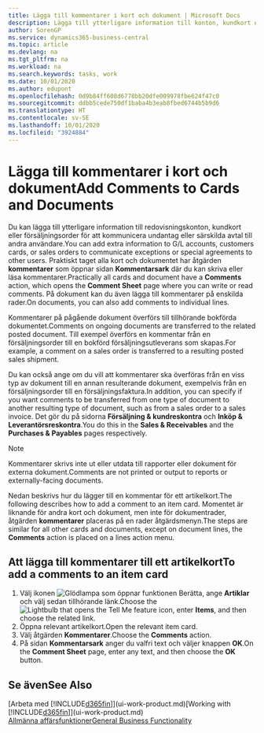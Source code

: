 ```yaml
---
title: Lägga till kommentarer i kort och dokument | Microsoft Docs
description: Lägga till ytterligare information till konton, kundkort eller försäljningsorder för att kommunicera avtal, till exempel en särskild pris- eller leveransmetod för andra användare.
author: SorenGP
ms.service: dynamics365-business-central
ms.topic: article
ms.devlang: na
ms.tgt_pltfrm: na
ms.workload: na
ms.search.keywords: tasks, work
ms.date: 10/01/2020
ms.author: edupont
ms.openlocfilehash: 0d9b84ff608d6778bb20dfe009978fbe624f47c0
ms.sourcegitcommit: ddbb5cede750df1baba4b3eab8fbed6744b5b9d6
ms.translationtype: HT
ms.contentlocale: sv-SE
ms.lasthandoff: 10/01/2020
ms.locfileid: "3924884"
---
```

# <a name="add-comments-to-cards-and-documents"></a><span data-ttu-id="8fa10-103">Lägga till kommentarer i kort och dokument</span><span class="sxs-lookup"><span data-stu-id="8fa10-103">Add Comments to Cards and Documents</span></span>
<span data-ttu-id="8fa10-104">Du kan lägga till ytterligare information till redovisningskonton, kundkort eller försäljningsorder för att kommunicera undantag eller särskilda avtal till andra användare.</span><span class="sxs-lookup"><span data-stu-id="8fa10-104">You can add extra information to G/L accounts, customers cards, or sales orders to communicate exceptions or special agreements to other users.</span></span>
<span data-ttu-id="8fa10-105">Praktiskt taget alla kort och dokumentet har åtgärden **kommentarer** som öppnar sidan **Kommentarsark** där du kan skriva eller läsa kommentarer.</span><span class="sxs-lookup"><span data-stu-id="8fa10-105">Practically all cards and document have a **Comments** action, which opens the **Comment Sheet** page where you can write or read comments.</span></span> <span data-ttu-id="8fa10-106">På dokument kan du även lägga till kommentarer på enskilda rader.</span><span class="sxs-lookup"><span data-stu-id="8fa10-106">On documents, you can also add comments to individual lines.</span></span>

<span data-ttu-id="8fa10-107">Kommentarer på pågående dokument överförs till tillhörande bokförda dokumentet.</span><span class="sxs-lookup"><span data-stu-id="8fa10-107">Comments on ongoing documents are transferred to the related posted document.</span></span> <span data-ttu-id="8fa10-108">Till exempel överförs en kommentar från en försäljningsorder till en bokförd försäljningsutleverans som skapas.</span><span class="sxs-lookup"><span data-stu-id="8fa10-108">For example, a comment on a sales order is transferred to a resulting posted sales shipment.</span></span>

<span data-ttu-id="8fa10-109">Du kan också ange om du vill att kommentarer ska överföras från en viss typ av dokument till en annan resulterande dokument, exempelvis från en försäljningsorder till en försäljningsfaktura.</span><span class="sxs-lookup"><span data-stu-id="8fa10-109">In addition, you can specify if you want comments to be transferred from one type of document to another resulting type of document, such as from a sales order to a sales invoice.</span></span> <span data-ttu-id="8fa10-110">Det gör du på sidorna **Försäljning & kundreskontra** och **Inköp & Leverantörsreskontra**.</span><span class="sxs-lookup"><span data-stu-id="8fa10-110">You do this in the **Sales & Receivables** and the **Purchases & Payables** pages respectively.</span></span>

> [!NOTE]
> <span data-ttu-id="8fa10-111">Kommentarer skrivs inte ut eller utdata till rapporter eller dokument för externa dokument.</span><span class="sxs-lookup"><span data-stu-id="8fa10-111">Comments are not printed or output to reports or externally-facing documents.</span></span>

<span data-ttu-id="8fa10-112">Nedan beskrivs hur du lägger till en kommentar för ett artikelkort.</span><span class="sxs-lookup"><span data-stu-id="8fa10-112">The following describes how to add a comment to an item card.</span></span> <span data-ttu-id="8fa10-113">Momentet är liknande för andra kort och dokument, men inte för dokumentrader, åtgärden **kommentarer** placeras på en rader åtgärdsmenyn.</span><span class="sxs-lookup"><span data-stu-id="8fa10-113">The steps are similar for all other cards and documents, except on document lines, the **Comments** action is placed on a lines action menu.</span></span>

## <a name="to-add-a-comments-to-an-item-card"></a><span data-ttu-id="8fa10-114">Att lägga till kommentarer till ett artikelkort</span><span class="sxs-lookup"><span data-stu-id="8fa10-114">To add a comments to an item card</span></span>
1. <span data-ttu-id="8fa10-115">Välj ikonen ![Glödlampa som öppnar funktionen Berätta](media/ui-search/search_small.png "Berätta vad du vill göra"), ange **Artiklar** och välj sedan tillhörande länk.</span><span class="sxs-lookup"><span data-stu-id="8fa10-115">Choose the ![Lightbulb that opens the Tell Me feature](media/ui-search/search_small.png "Tell me what you want to do") icon, enter **Items**, and then choose the related link.</span></span>
2. <span data-ttu-id="8fa10-116">Öppna relevant artikelkort.</span><span class="sxs-lookup"><span data-stu-id="8fa10-116">Open the relevant item card.</span></span>
3. <span data-ttu-id="8fa10-117">Välj åtgärden **Kommentarer**.</span><span class="sxs-lookup"><span data-stu-id="8fa10-117">Choose the **Comments** action.</span></span>
4. <span data-ttu-id="8fa10-118">På sidan **Kommentarsark** anger du valfri text och väljer knappen **OK**.</span><span class="sxs-lookup"><span data-stu-id="8fa10-118">On the **Comment Sheet** page, enter any text, and then choose the **OK** button.</span></span>

## <a name="see-also"></a><span data-ttu-id="8fa10-119">Se även</span><span class="sxs-lookup"><span data-stu-id="8fa10-119">See Also</span></span>
<span data-ttu-id="8fa10-120">[Arbeta med [!INCLUDE[d365fin](includes/d365fin_md.md)]](ui-work-product.md)</span><span class="sxs-lookup"><span data-stu-id="8fa10-120">[Working with [!INCLUDE[d365fin](includes/d365fin_md.md)]](ui-work-product.md)</span></span>  
[<span data-ttu-id="8fa10-121">Allmänna affärsfunktioner</span><span class="sxs-lookup"><span data-stu-id="8fa10-121">General Business Functionality</span></span>](ui-across-business-areas.md)
